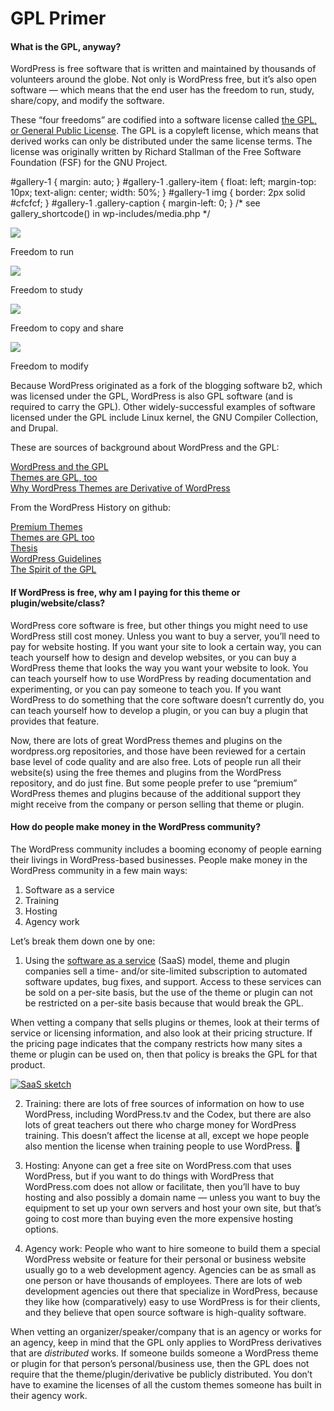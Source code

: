 # GPL Primer

#### What is the GPL, anyway?

WordPress is free software that is written and maintained by thousands of volunteers around the globe. Not only is WordPress free, but it’s also open software — which means that the end user has the freedom to run, study, share/copy, and modify the software.

These “four freedoms” are codified into a software license called [the GPL, or General Public License](https://href.li/?http://www.gnu.org/licenses/old-licenses/gpl-2.0.en.html). The GPL is a copyleft license, which means that derived works can only be distributed under the same license terms. The license was originally written by Richard Stallman of the Free Software Foundation (FSF) for the GNU Project.

#gallery-1 { margin: auto; } #gallery-1 .gallery-item { float: left; margin-top: 10px; text-align: center; width: 50%; } #gallery-1 img { border: 2px solid #cfcfcf; } #gallery-1 .gallery-caption { margin-left: 0; } /\* see gallery\_shortcode() in wp-includes/media.php \*/

**[![](https://make.wordpress.org/community/files/2016/10/Freedom-to-run-300x225.jpg)](https://make.wordpress.org/community/handbook/wordcamp-organizer/planning-details/gpl-primer/freedom-to-run/#main)**

Freedom to run

**[![](https://make.wordpress.org/community/files/2016/10/Freedom-to-study-300x241.jpg)](https://make.wordpress.org/community/handbook/wordcamp-organizer/planning-details/gpl-primer/freedom-to-study/#main)**

Freedom to study

  

**[![](https://make.wordpress.org/community/files/2016/10/Freedom-to-share-300x165.jpg)](https://make.wordpress.org/community/handbook/wordcamp-organizer/planning-details/gpl-primer/freedom-to-share/#main)**

Freedom to copy and share

**[![](https://make.wordpress.org/community/files/2016/10/Freedom-to-modify-300x234.jpg)](https://make.wordpress.org/community/handbook/wordcamp-organizer/planning-details/gpl-primer/freedom-to-modify/#main)**

Freedom to modify

  

Because WordPress originated as a fork of the blogging software b2, which was licensed under the GPL, WordPress is also GPL software (and is required to carry the GPL). Other widely-successful examples of software licensed under the GPL include Linux kernel, the GNU Compiler Collection, and Drupal.

These are sources of background about WordPress and the GPL:

[WordPress and the GPL](https://href.li/?http://wordpress.tv/2009/10/13/matt-mullenweg-wordpress-gpl/)  
[Themes are GPL, too](https://href.li/?https://wordpress.org/news/2009/07/themes-are-gpl-too/)  
[Why WordPress Themes are Derivative of WordPress](https://href.li/?http://markjaquith.wordpress.com/2010/07/17/why-wordpress-themes-are-derivative-of-wordpress/)

From the WordPress History on github:

[Premium Themes](https://href.li/?https://github.com/WordPress/book/blob/master/Content/Part%204/29-premium-themes.md)  
[Themes are GPL too](https://href.li/?https://github.com/WordPress/book/blob/master/Content/Part%205/31-themes-are-gpl-too.md)  
[Thesis](https://href.li/?https://github.com/WordPress/book/blob/master/Content/Part%205/39-thesis.md)  
[WordPress Guidelines](https://href.li/?https://github.com/WordPress/book/blob/master/Content/Part%205/37-wordpress-guidelines.md)  
[The Spirit of the GPL](https://href.li/?https://github.com/WordPress/book/blob/master/Content/Part%206/42-spirit-of-the-gpl.md)

#### **If WordPress is free, why am I paying for this theme or plugin/website/class?**

WordPress core software is free, but other things you might need to use WordPress still cost money. Unless you want to buy a server, you’ll need to pay for website hosting. If you want your site to look a certain way, you can teach yourself how to design and develop websites, or you can buy a WordPress theme that looks the way you want your website to look. You can teach yourself how to use WordPress by reading documentation and experimenting, or you can pay someone to teach you. If you want WordPress to do something that the core software doesn’t currently do, you can teach yourself how to develop a plugin, or you can buy a plugin that provides that feature.

Now, there are lots of great WordPress themes and plugins on the wordpress.org repositories, and those have been reviewed for a certain base level of code quality and are also free. Lots of people run all their website(s) using the free themes and plugins from the WordPress repository, and do just fine. But some people prefer to use “premium” WordPress themes and plugins because of the additional support they might receive from the company or person selling that theme or plugin.

#### **How do people make money in the WordPress community?**

The WordPress community includes a booming economy of people earning their livings in WordPress-based businesses. People make money in the WordPress community in a few main ways:

1) Software as a service  
2) Training  
3) Hosting  
4) Agency work

Let’s break them down one by one:

1) Using the [software as a service](https://href.li/?https://en.wikipedia.org/wiki/Software_as_a_service) (SaaS) model, theme and plugin companies sell a time- and/or site-limited subscription to automated software updates, bug fixes, and support. Access to these services can be sold on a per-site basis, but the use of the theme or plugin can not be restricted on a per-site basis because that would break the GPL.

When vetting a company that sells plugins or themes, look at their terms of service or licensing information, and also look at their pricing structure. If the pricing page indicates that the company restricts how many sites a theme or plugin can be used on, then that policy is breaks the GPL for that product.

[![SaaS sketch](https://make.wordpress.org/community/files/2016/10/SaaS-sketch-1024x768.jpg)](https://make.wordpress.org/community/files/2016/10/SaaS-sketch.jpg)

2) Training: there are lots of free sources of information on how to use WordPress, including WordPress.tv and the Codex, but there are also lots of great teachers out there who charge money for WordPress training. This doesn’t affect the license at all, except we hope people also mention the license when training people to use WordPress. 🙂

3) Hosting: Anyone can get a free site on WordPress.com that uses WordPress, but if you want to do things with WordPress that WordPress.com does not allow or facilitate, then you’ll have to buy hosting and also possibly a domain name — unless you want to buy the equipment to set up your own servers and host your own site, but that’s going to cost more than buying even the more expensive hosting options.

4) Agency work: People who want to hire someone to build them a special WordPress website or feature for their personal or business website usually go to a web development agency. Agencies can be as small as one person or have thousands of employees. There are lots of web development agencies out there that specialize in WordPress, because they like how (comparatively) easy to use WordPress is for their clients, and they believe that open source software is high-quality software.

When vetting an organizer/speaker/company that is an agency or works for an agency, keep in mind that the GPL only applies to WordPress derivatives that are *distributed* works. If someone builds someone a WordPress theme or plugin for that person’s personal/business use, then the GPL does not require that the theme/plugin/derivative be publicly distributed. You don’t have to examine the licenses of all the custom themes someone has built in their agency work.

<!--
*   [To-do](# "To-do")
-->
